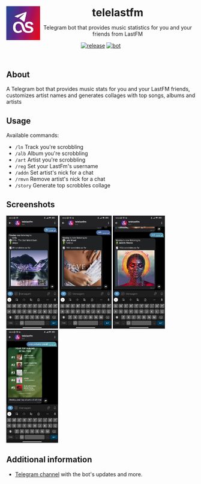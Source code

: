 <header>
<img src="docs/assets/logo.jpg" alt="logo" height="90" align="left">
<h1 style="display: inline">telelastfm</h1>

Telegram bot that provides music statistics for you and your friends from LastFM

[![release](https://img.shields.io/badge/release-v1.2.0-green.svg?style=flat)]()
[![bot](https://img.shields.io/badge/Bot-Telegram-blue)](https://t.me/telelastfmbot)
</header>

## About

A Telegram bot that provides music stats for you and your LastFM friends, customizes artist names and generates collages with top songs, albums and artists

## Usage
Available commands:
* `/ln`    Track you're scrobbling
* `/alb`   Album you're scrobbling
* `/art`   Artist you're scrobbling
* `/reg`   Set your LastFm's username
* `/addn`  Set artist's nick for a chat
* `/rmvn`  Remove artist's nick for a chat
* `/story` Generate top scrobbles collage

## Screenshots

<img src="docs/assets/ln.jpg" alt="ln" height="300">  
<img src="docs/assets/alb.jpg" alt="alb" height="300">  
<img src="docs/assets/art.jpg" alt="art" height="300">  
<img src="docs/assets/story.jpg" alt="story" height="300">

## Additional information

-   [Telegram channel](https://t.me/telelastfmnews) with the bot's updates and more.